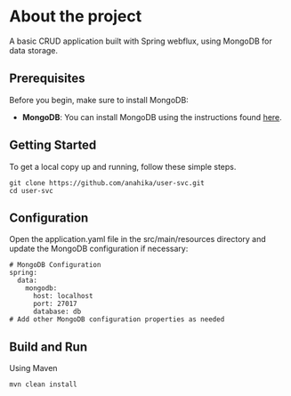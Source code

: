 # About the project
A basic CRUD application built with Spring webflux, using MongoDB for data storage.

## Prerequisites
Before you begin, make sure to install MongoDB:
  -  **MongoDB**: You can install MongoDB using the instructions found [here](https://www.mongodb.com/try/download/community).

## Getting Started
To get a local copy up and running, follow these simple steps.

    git clone https://github.com/anahika/user-svc.git
    cd user-svc

## Configuration
Open the application.yaml file in the src/main/resources directory and update the MongoDB configuration if necessary:

    # MongoDB Configuration
    spring:
      data:
        mongodb:
          host: localhost
          port: 27017
          database: db
    # Add other MongoDB configuration properties as needed

## Build and Run
Using Maven

    mvn clean install
